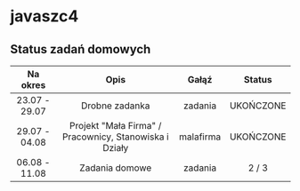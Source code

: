 javaszc4
=============

Status zadań domowych
-------

| Na okres      | Opis                                                   | Gałąź     |  Status   |
| :-----------: | :----------------------------------------------------: | :-------: | :-------: |
| 23.07 - 29.07 | Drobne zadanka                                         | zadania   | UKOŃCZONE |
| 29.07 - 04.08 | Projekt "Mała Firma" / Pracownicy, Stanowiska i Działy | malafirma | UKOŃCZONE |
| 06.08 - 11.08 | Zadania domowe                                         | zadania   | 2 / 3     |